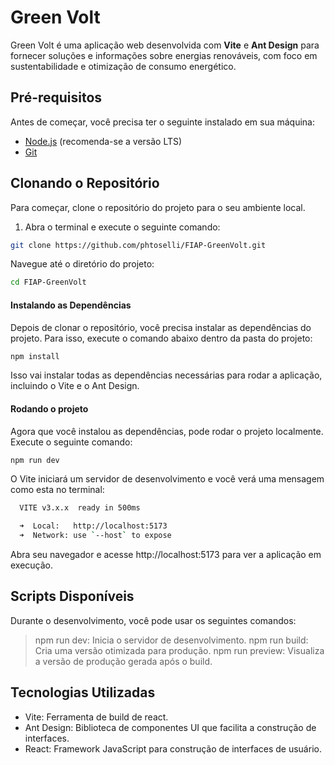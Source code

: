 # Green Volt

Green Volt é uma aplicação web desenvolvida com **Vite** e **Ant Design** para fornecer soluções e informações sobre energias renováveis, com foco em sustentabilidade e otimização de consumo energético.

## Pré-requisitos

Antes de começar, você precisa ter o seguinte instalado em sua máquina:

- [Node.js](https://nodejs.org) (recomenda-se a versão LTS)
- [Git](https://git-scm.com/)

## Clonando o Repositório

Para começar, clone o repositório do projeto para o seu ambiente local.

1. Abra o terminal e execute o seguinte comando:

```bash
git clone https://github.com/phtoselli/FIAP-GreenVolt.git
```

Navegue até o diretório do projeto:
```bash
cd FIAP-GreenVolt
```

#### Instalando as Dependências
Depois de clonar o repositório, você precisa instalar as dependências do projeto. Para isso, execute o comando abaixo dentro da pasta do projeto:

```bash
npm install
```

Isso vai instalar todas as dependências necessárias para rodar a aplicação, incluindo o Vite e o Ant Design.


#### Rodando o projeto

Agora que você instalou as dependências, pode rodar o projeto localmente. Execute o seguinte comando:

```bash
npm run dev
```

O Vite iniciará um servidor de desenvolvimento e você verá uma mensagem como esta no terminal:

```bash
  VITE v3.x.x  ready in 500ms

  ➜  Local:   http://localhost:5173
  ➜  Network: use `--host` to expose
```

Abra seu navegador e acesse http://localhost:5173 para ver a aplicação em execução.

## Scripts Disponíveis
Durante o desenvolvimento, você pode usar os seguintes comandos:
> npm run dev: Inicia o servidor de desenvolvimento.
> npm run build: Cria uma versão otimizada para produção.
> npm run preview: Visualiza a versão de produção gerada após o build.

## Tecnologias Utilizadas
- Vite: Ferramenta de build de react.
- Ant Design: Biblioteca de componentes UI que facilita a construção de interfaces.
- React: Framework JavaScript para construção de interfaces de usuário.
